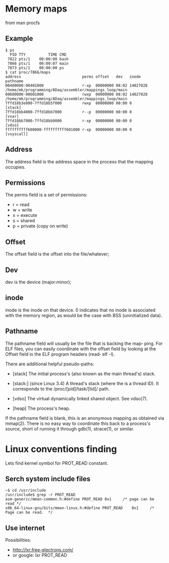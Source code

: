 # Memory maps

from man procfs

## Example

```
$ ps
  PID TTY          TIME CMD
 7822 pts/1    00:00:00 bash
 7866 pts/1    00:00:07 main
 7873 pts/1    00:00:00 ps
$ cat proc/7866/maps
address                           perms offset   dev   inode       pathname
00400000-00401000                 r-xp  00000000 08:02 14027028    /home/mk/programming/ADaq/assembler/mappings_loop/main
00600000-00601000                 rwxp  00000000 08:02 14027028    /home/mk/programming/ADaq/assembler/mappings_loop/main
7ffd18b3e000-7ffd18b5f000         rwxp  00000000 00:00 0           [stack]
7ffd18bb4000-7ffd18bb7000         r--p  00000000 00:00 0           [vvar]
7ffd18bb7000-7ffd18bb9000         r-xp  00000000 00:00 0           [vdso]
ffffffffff600000-ffffffffff601000 r-xp  00000000 00:00 0           [vsyscall]
```

## Address

The address field is the address space in the process 
that the mapping occupies.  

## Permissions

The perms field is a set of permissions:

* r = read
* w = write
* x = execute
* s = shared
* p = private (copy on write)

## Offset

The  offset  field  is  the  offset into the file/whatever; 

## Dev

dev is the device (major:minor); 

## inode

inode is the inode on that device.  0  indicates that  no
inode  is associated with the memory region, as would be the
case with BSS (uninitialized data).

## Pathname

The pathname field will usually be the file that is backing
the  map‐ ping.   For ELF files, you can easily coordinate
with the offset field by looking at the Offset field  in
the  ELF  program  headers  (read‐ elf -l).

There are additional helpful pseudo-paths:

* [stack] The  initial  process's  (also known as the main
        thread's) stack.

* [stack:<tid>] (since Linux 3.4) A thread's stack (where
        the <tid> is  a  thread  ID).   It corresponds to
        the /proc/[pid]/task/[tid]/ path.

* [vdso] The   virtual   dynamically  linked  shared
        object.   See vdso(7).

* [heap] The process's heap.

If the pathname field is  blank,  this  is  an  anonymous
mapping  as obtained via mmap(2).  There is no easy way to
coordinate this back to a process's source, short of running
it through gdb(1), strace(1),  or similar.


# Linux conventions finding

Lets find kernel symbol for PROT_READ constant.

## Serch system include files

```
~$ cd /usr/include
/usr/include$ grep -r PROT_READ
asm-generic/mman-common.h:#define PROT_READ	0x1		/* page can be read */
x86_64-linux-gnu/bits/mman-linux.h:#define PROT_READ	0x1		/* Page can be read.  */
```

## Use internet

Possibilities:
* <http://lxr.free-electrons.com/>
* or google: lxr PROT_READ

